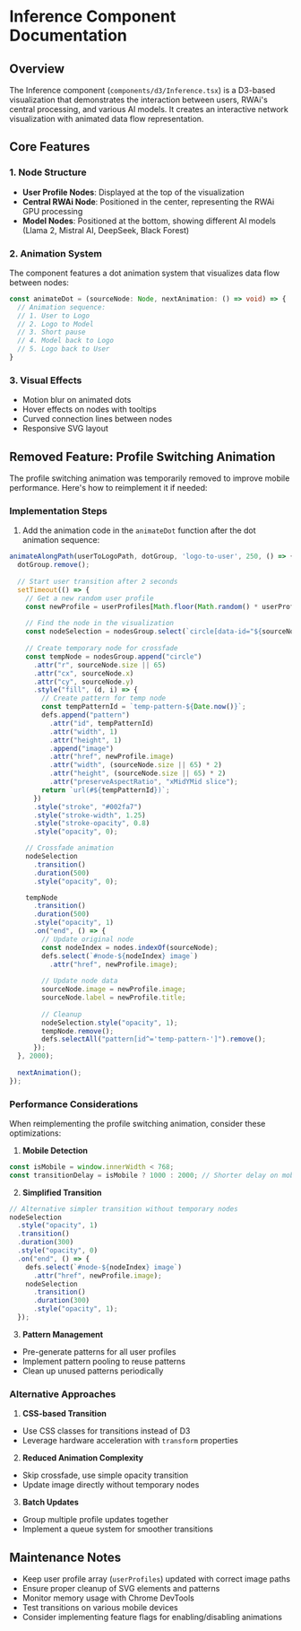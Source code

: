 # Inference Component Documentation

## Overview
The Inference component (`components/d3/Inference.tsx`) is a D3-based visualization that demonstrates the interaction between users, RWAi's central processing, and various AI models. It creates an interactive network visualization with animated data flow representation.

## Core Features

### 1. Node Structure
- **User Profile Nodes**: Displayed at the top of the visualization
- **Central RWAi Node**: Positioned in the center, representing the RWAi GPU processing
- **Model Nodes**: Positioned at the bottom, showing different AI models (Llama 2, Mistral AI, DeepSeek, Black Forest)

### 2. Animation System
The component features a dot animation system that visualizes data flow between nodes:

```typescript
const animateDot = (sourceNode: Node, nextAnimation: () => void) => {
  // Animation sequence:
  // 1. User to Logo
  // 2. Logo to Model
  // 3. Short pause
  // 4. Model back to Logo
  // 5. Logo back to User
}
```

### 3. Visual Effects
- Motion blur on animated dots
- Hover effects on nodes with tooltips
- Curved connection lines between nodes
- Responsive SVG layout

## Removed Feature: Profile Switching Animation

The profile switching animation was temporarily removed to improve mobile performance. Here's how to reimplement it if needed:

### Implementation Steps

1. Add the animation code in the `animateDot` function after the dot animation sequence:

```typescript
animateAlongPath(userToLogoPath, dotGroup, 'logo-to-user', 250, () => {
  dotGroup.remove();
  
  // Start user transition after 2 seconds
  setTimeout(() => {
    // Get a new random user profile
    const newProfile = userProfiles[Math.floor(Math.random() * userProfiles.length)];
    
    // Find the node in the visualization
    const nodeSelection = nodesGroup.select(`circle[data-id="${sourceNode.id}"]`);
    
    // Create temporary node for crossfade
    const tempNode = nodesGroup.append("circle")
      .attr("r", sourceNode.size || 65)
      .attr("cx", sourceNode.x)
      .attr("cy", sourceNode.y)
      .style("fill", (d, i) => {
        // Create pattern for temp node
        const tempPatternId = `temp-pattern-${Date.now()}`;
        defs.append("pattern")
          .attr("id", tempPatternId)
          .attr("width", 1)
          .attr("height", 1)
          .append("image")
          .attr("href", newProfile.image)
          .attr("width", (sourceNode.size || 65) * 2)
          .attr("height", (sourceNode.size || 65) * 2)
          .attr("preserveAspectRatio", "xMidYMid slice");
        return `url(#${tempPatternId})`;
      })
      .style("stroke", "#002fa7")
      .style("stroke-width", 1.25)
      .style("stroke-opacity", 0.8)
      .style("opacity", 0);

    // Crossfade animation
    nodeSelection
      .transition()
      .duration(500)
      .style("opacity", 0);

    tempNode
      .transition()
      .duration(500)
      .style("opacity", 1)
      .on("end", () => {
        // Update original node
        const nodeIndex = nodes.indexOf(sourceNode);
        defs.select(`#node-${nodeIndex} image`)
          .attr("href", newProfile.image);
        
        // Update node data
        sourceNode.image = newProfile.image;
        sourceNode.label = newProfile.title;
        
        // Cleanup
        nodeSelection.style("opacity", 1);
        tempNode.remove();
        defs.selectAll("pattern[id^='temp-pattern-']").remove();
      });
  }, 2000);
  
  nextAnimation();
});
```

### Performance Considerations

When reimplementing the profile switching animation, consider these optimizations:

1. **Mobile Detection**
```typescript
const isMobile = window.innerWidth < 768;
const transitionDelay = isMobile ? 1000 : 2000; // Shorter delay on mobile
```

2. **Simplified Transition**
```typescript
// Alternative simpler transition without temporary nodes
nodeSelection
  .style("opacity", 1)
  .transition()
  .duration(300)
  .style("opacity", 0)
  .on("end", () => {
    defs.select(`#node-${nodeIndex} image`)
      .attr("href", newProfile.image);
    nodeSelection
      .transition()
      .duration(300)
      .style("opacity", 1);
  });
```

3. **Pattern Management**
- Pre-generate patterns for all user profiles
- Implement pattern pooling to reuse patterns
- Clean up unused patterns periodically

### Alternative Approaches

1. **CSS-based Transition**
- Use CSS classes for transitions instead of D3
- Leverage hardware acceleration with `transform` properties

2. **Reduced Animation Complexity**
- Skip crossfade, use simple opacity transition
- Update image directly without temporary nodes

3. **Batch Updates**
- Group multiple profile updates together
- Implement a queue system for smoother transitions

## Maintenance Notes

- Keep user profile array (`userProfiles`) updated with correct image paths
- Ensure proper cleanup of SVG elements and patterns
- Monitor memory usage with Chrome DevTools
- Test transitions on various mobile devices
- Consider implementing feature flags for enabling/disabling animations 
